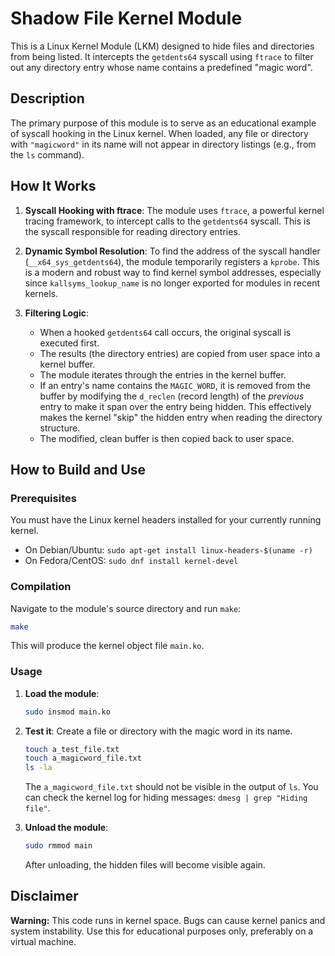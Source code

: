 # Shadow File Kernel Module

This is a Linux Kernel Module (LKM) designed to hide files and directories from being listed. It intercepts the `getdents64` syscall using `ftrace` to filter out any directory entry whose name contains a predefined "magic word".

## Description

The primary purpose of this module is to serve as an educational example of syscall hooking in the Linux kernel. When loaded, any file or directory with `"magicword"` in its name will not appear in directory listings (e.g., from the `ls` command).

## How It Works

1.  **Syscall Hooking with ftrace**: The module uses `ftrace`, a powerful kernel tracing framework, to intercept calls to the `getdents64` syscall. This is the syscall responsible for reading directory entries.

2.  **Dynamic Symbol Resolution**: To find the address of the syscall handler (`__x64_sys_getdents64`), the module temporarily registers a `kprobe`. This is a modern and robust way to find kernel symbol addresses, especially since `kallsyms_lookup_name` is no longer exported for modules in recent kernels.

3.  **Filtering Logic**:
    *   When a hooked `getdents64` call occurs, the original syscall is executed first.
    *   The results (the directory entries) are copied from user space into a kernel buffer.
    *   The module iterates through the entries in the kernel buffer.
    *   If an entry's name contains the `MAGIC_WORD`, it is removed from the buffer by modifying the `d_reclen` (record length) of the *previous* entry to make it span over the entry being hidden. This effectively makes the kernel "skip" the hidden entry when reading the directory structure.
    *   The modified, clean buffer is then copied back to user space.

## How to Build and Use

### Prerequisites

You must have the Linux kernel headers installed for your currently running kernel.
*   On Debian/Ubuntu: `sudo apt-get install linux-headers-$(uname -r)`
*   On Fedora/CentOS: `sudo dnf install kernel-devel`

### Compilation

Navigate to the module's source directory and run `make`:
```bash
make
```
This will produce the kernel object file `main.ko`.

### Usage

1.  **Load the module**:
    ```bash
    sudo insmod main.ko
    ```

2.  **Test it**:
    Create a file or directory with the magic word in its name.
    ```bash
    touch a_test_file.txt
    touch a_magicword_file.txt
    ls -la
    ```
    The `a_magicword_file.txt` should not be visible in the output of `ls`. You can check the kernel log for hiding messages: `dmesg | grep "Hiding file"`.

3.  **Unload the module**:
    ```bash
    sudo rmmod main
    ```
    After unloading, the hidden files will become visible again.

## Disclaimer

**Warning:** This code runs in kernel space. Bugs can cause kernel panics and system instability. Use this for educational purposes only, preferably on a virtual machine.